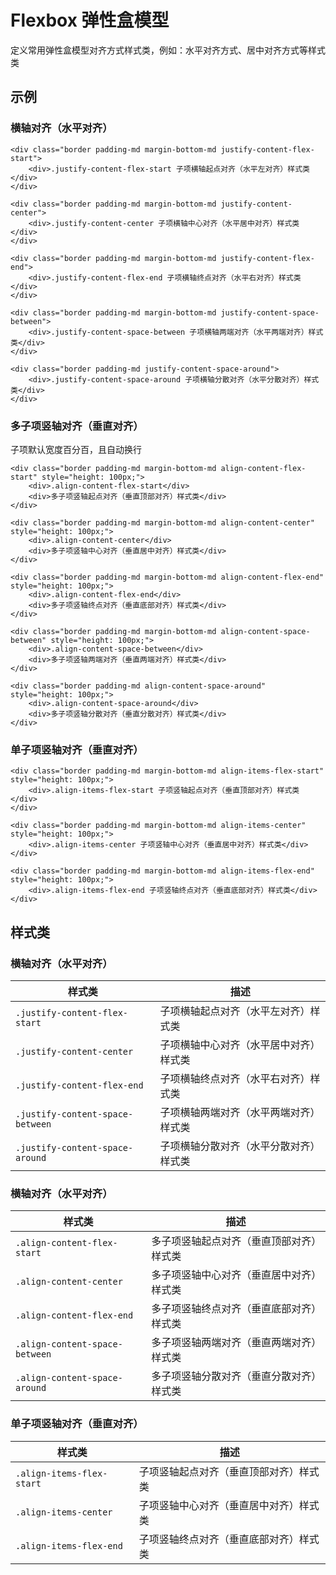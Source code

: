 # Flexbox 弹性盒模型
定义常用弹性盒模型对齐方式样式类，例如：水平对齐方式、居中对齐方式等样式类

## 示例
### 横轴对齐（水平对齐）
```
<div class="border padding-md margin-bottom-md justify-content-flex-start">
    <div>.justify-content-flex-start 子项横轴起点对齐（水平左对齐）样式类</div>
</div>

<div class="border padding-md margin-bottom-md justify-content-center">
    <div>.justify-content-center 子项横轴中心对齐（水平居中对齐）样式类</div>
</div>

<div class="border padding-md margin-bottom-md justify-content-flex-end">
    <div>.justify-content-flex-end 子项横轴终点对齐（水平右对齐）样式类</div>
</div>

<div class="border padding-md margin-bottom-md justify-content-space-between">
    <div>.justify-content-space-between 子项横轴两端对齐（水平两端对齐）样式类</div>
</div>

<div class="border padding-md justify-content-space-around">
    <div>.justify-content-space-around 子项横轴分散对齐（水平分散对齐）样式类</div>
</div>
```

### 多子项竖轴对齐（垂直对齐）
子项默认宽度百分百，且自动换行
```
<div class="border padding-md margin-bottom-md align-content-flex-start" style="height: 100px;">
    <div>.align-content-flex-start</div>
    <div>多子项竖轴起点对齐（垂直顶部对齐）样式类</div>
</div>

<div class="border padding-md margin-bottom-md align-content-center" style="height: 100px;">
    <div>.align-content-center</div>
    <div>多子项竖轴中心对齐（垂直居中对齐）样式类</div>
</div>

<div class="border padding-md margin-bottom-md align-content-flex-end" style="height: 100px;">
    <div>.align-content-flex-end</div>
    <div>多子项竖轴终点对齐（垂直底部对齐）样式类</div>
</div>

<div class="border padding-md margin-bottom-md align-content-space-between" style="height: 100px;">
    <div>.align-content-space-between</div>
    <div>多子项竖轴两端对齐（垂直两端对齐）样式类</div>
</div>

<div class="border padding-md align-content-space-around" style="height: 100px;">
    <div>.align-content-space-around</div>
    <div>多子项竖轴分散对齐（垂直分散对齐）样式类</div>
</div>
```

### 单子项竖轴对齐（垂直对齐）
```
<div class="border padding-md margin-bottom-md align-items-flex-start" style="height: 100px;">
    <div>.align-items-flex-start 子项竖轴起点对齐（垂直顶部对齐）样式类</div>
</div>

<div class="border padding-md margin-bottom-md align-items-center" style="height: 100px;">
    <div>.align-items-center 子项竖轴中心对齐（垂直居中对齐）样式类</div>
</div>

<div class="border padding-md margin-bottom-md align-items-flex-end" style="height: 100px;">
    <div>.align-items-flex-end 子项竖轴终点对齐（垂直底部对齐）样式类</div>
</div>
```

## 样式类
### 横轴对齐（水平对齐）
样式类 | 描述
--- | ---
`.justify-content-flex-start` | 子项横轴起点对齐（水平左对齐）样式类
`.justify-content-center` | 子项横轴中心对齐（水平居中对齐）样式类
`.justify-content-flex-end` | 子项横轴终点对齐（水平右对齐）样式类
`.justify-content-space-between` | 子项横轴两端对齐（水平两端对齐）样式类
`.justify-content-space-around` | 子项横轴分散对齐（水平分散对齐）样式类

### 横轴对齐（水平对齐）
样式类 | 描述
--- | ---
`.align-content-flex-start` | 多子项竖轴起点对齐（垂直顶部对齐）样式类
`.align-content-center` | 多子项竖轴中心对齐（垂直居中对齐）样式类
`.align-content-flex-end` | 多子项竖轴终点对齐（垂直底部对齐）样式类
`.align-content-space-between` | 多子项竖轴两端对齐（垂直两端对齐）样式类
`.align-content-space-around ` | 多子项竖轴分散对齐（垂直分散对齐）样式类

### 单子项竖轴对齐（垂直对齐）
样式类 | 描述
--- | ---
`.align-items-flex-start` | 子项竖轴起点对齐（垂直顶部对齐）样式类
`.align-items-center` | 子项竖轴中心对齐（垂直居中对齐）样式类
`.align-items-flex-end` | 子项竖轴终点对齐（垂直底部对齐）样式类
